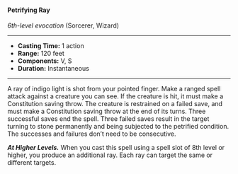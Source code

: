 #### Petrifying Ray
*6th-level evocation* (Sorcerer, Wizard)
___
- **Casting Time:** 1 action
- **Range:** 120 feet
- **Components:** V, S
- **Duration:** Instantaneous
---
A ray of indigo light is shot from your pointed finger. Make a ranged spell attack against a creature you can see. If the creature is hit, it must make a Constitution saving throw. The creature is restrained on a failed save, and must make a Constitution saving throw at the end of its turns. Three successful saves end the spell. Three failed saves result in the target turning to stone permanently and being subjected to the petrified condition. The successes and failures don’t need to be consecutive.

***At Higher Levels.*** When you cast this spell using a spell slot of 8th level or higher, you produce an additional ray. Each ray can target the same or different targets.
